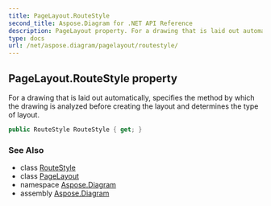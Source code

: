```yaml
---
title: PageLayout.RouteStyle
second_title: Aspose.Diagram for .NET API Reference
description: PageLayout property. For a drawing that is laid out automatically specifies the method by which the drawing is analyzed before creating the layout and determines the type of layout
type: docs
url: /net/aspose.diagram/pagelayout/routestyle/
---
```

## PageLayout.RouteStyle property

For a drawing that is laid out automatically, specifies the method by which the drawing is analyzed before creating the layout and determines the type of layout.

```csharp
public RouteStyle RouteStyle { get; }
```

### See Also

* class [RouteStyle](../../routestyle/)
* class [PageLayout](../)
* namespace [Aspose.Diagram](../../pagelayout/)
* assembly [Aspose.Diagram](../../../)


